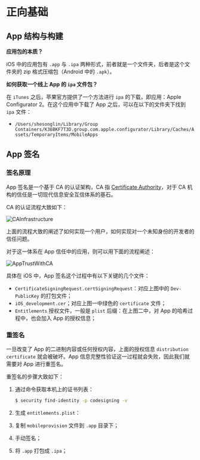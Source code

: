 # 正向基础

## App 结构与构建

**应用包的本质？**

iOS 中的应用包有 `.app` 与 `.ipa` 两种形式，前者就是一个文件夹，后者是这个文件夹的 zip 格式压缩包（Android 中的 `.apk`）。

**如何获取一个线上 App 的 `ipa` 文件包？**

在 `iTunes` 之后，苹果官方提供了一个方法进行 `ipa` 的下载，即应用：Apple Configurator 2。在这个应用中下载了 App 之后，可以在以下的文件夹下找到 `ipa` 文件：

- `/Users/shesonglin/Library/Group Containers/K36BKF7T3D.group.com.apple.configurator/Library/Caches/Assets/TemporaryItems/MobileApps`

## App 签名

### 签名原理

App 签名是一个基于 CA 的认证架构，CA 指 [Certificate Authority](https://en.wikipedia.org/wiki/Certificate_authority)，对于 CA 机构的信任是一切现代信息安全互信体系的基石。

CA 的认证流程大致如下：

![CAInfrastructure](../CAInfrastructure.svg)

上面的流程大致的阐述了如何实现一个用户，如何实现对一个未知身份的开发者的信任问题。

对于这一体系在 App 信任中的应用，则可以用下面的流程阐述：

![AppTrustWithCA](../AppTrustWithCA.svg)

具体在 iOS 中，App 签名这个过程中有以下关键的几个文件：

- `CertificateSigningRequest.certSigningRequest`：对应上图中的 `Dev-PublicKey` 的打包文件；
- `iOS_development.cer`；对应上图一中绿色的 `certificate` 文件；
- `Entitlements` 授权文件，一般是 `plist` 后缀：在上图二中，对 App 的哈希过程中，也会加入 App 的授权信息；

### 重签名

一旦改变了 App 的二进制内容或任何授权内容，上面的授权信息 `distribution certificate` 就会被破坏。App 信息完整性验证这一过程就会失败，因此我们就需要对 App 进行重签名。

重签名的步骤大致如下：

1. 通过命令获取本机上的证书列表：

   ```bash
   $ security find-identity -p codesigning -v
   ```

2. 生成 `entitlements.plist`：

3. 复制 `mobileprovision` 文件到 `.app` 目录下；

4. 手动签名；

5. 将 `.app` 打包成 `.ipa`；

